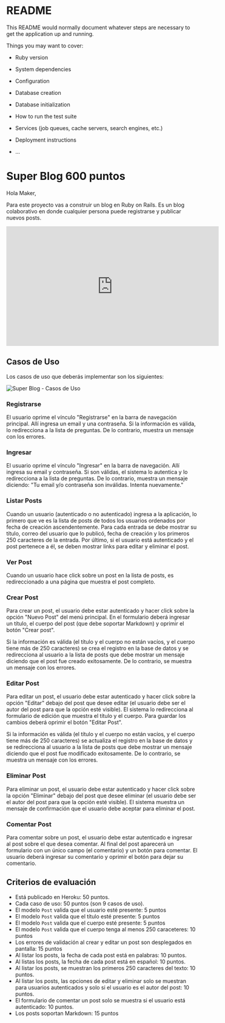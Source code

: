 # README

This README would normally document whatever steps are necessary to get the
application up and running.

Things you may want to cover:

* Ruby version

* System dependencies

* Configuration

* Database creation

* Database initialization

* How to run the test suite

* Services (job queues, cache servers, search engines, etc.)

* Deployment instructions

* ...


# Super Blog 600 puntos

Hola Maker,

Para este proyecto vas a construir un blog en Ruby on Rails. Es un blog colaborativo en donde cualquier persona puede registrarse y publicar nuevos posts.
<iframe width="560" height="315" src="https://www.youtube.com/embed/pXrtPf0vmnw" frameborder="0" allow="accelerometer; autoplay; encrypted-media; gyroscope; picture-in-picture" allowfullscreen></iframe>

Casos de Uso
------------

Los casos de uso que deberás implementar son los siguientes:

![Super Blog - Casos de Uso](https://s3.amazonaws.com/makeitreal/projects/super-blog-casos-uso.png)

### Registrarse

El usuario oprime el vínculo "Registrarse" en la barra de navegación principal. Allí ingresa un email y una contraseña. Si la información es válida, lo redirecciona a la lista de preguntas. De lo contrario, muestra un mensaje con los errores.

### Ingresar

El usuario oprime el vínculo "Ingresar" en la barra de navegación. Allí ingresa su email y contraseña. Si son válidas, el sistema lo autentica y lo redirecciona a la lista de preguntas. De lo contrario, muestra un mensaje diciendo: "Tu email y/o contraseña son inválidas. Intenta nuevamente."

### Listar Posts

Cuando un usuario (autenticado o no autenticado) ingresa a la aplicación, lo primero que ve es la lista de posts de todos los usuarios ordenados por fecha de creación ascendentemente. Para cada entrada se debe mostrar su título, correo del usuario que lo publicó, fecha de creación y los primeros 250 caracteres de la entrada. Por último, si el usuario está autenticado y el post pertenece a él, se deben mostrar links para editar y eliminar el post.

### Ver Post

Cuando un usuario hace click sobre un post en la lista de posts, es redireccionado a una página que muestra el post completo.

### Crear Post

Para crear un post, el usuario debe estar autenticado y hacer click sobre la opción "Nuevo Post" del menú principal. En el formulario deberá ingresar un título, el cuerpo del post (que debe soportar Markdown) y oprimir el botón "Crear post".

Si la información es válida (el título y el cuerpo no están vacíos, y el cuerpo tiene más de 250 caracteres) se crea el registro en la base de datos y se redirecciona al usuario a la lista de posts que debe mostrar un mensaje diciendo que el post fue creado exitosamente. De lo contrario, se muestra un mensaje con los errores.

### Editar Post

Para editar un post, el usuario debe estar autenticado y hacer click sobre la opción "Editar" debajo del post que desee editar (el usuario debe ser el autor del post para que la opción esté visible). El sistema lo redirecciona al formulario de edición que muestra el título y el cuerpo. Para guardar los cambios deberá oprimir el botón "Editar Post".

Si la información es válida (el título y el cuerpo no están vacíos, y el cuerpo tiene más de 250 caracteres) se actualiza el registro en la base de datos y se redirecciona al usuario a la lista de posts que debe mostrar un mensaje diciendo que el post fue modificado exitosamente. De lo contrario, se muestra un mensaje con los errores.

### Eliminar Post

Para eliminar un post, el usuario debe estar autenticado y hacer click sobre la opción "Eliminar" debajo del post que desee eliminar (el usuario debe ser el autor del post para que la opción esté visible). El sistema muestra un mensaje de confirmación que el usuario debe aceptar para eliminar el post.

### Comentar Post

Para comentar sobre un post, el usuario debe estar autenticado e ingresar al post sobre el que desea comentar. Al final del post aparecerá un formulario con un único campo (el comentario) y un botón para comentar. El usuario deberá ingresar su comentario y oprimir el botón para dejar su comentario.

Criterios de evaluación
-----------------------

-   Está publicado en Heroku: 50 puntos.
-   Cada caso de uso: 50 puntos (son 9 casos de uso).
-   El modelo `Post` valida que el usuario esté presente: 5 puntos
-   El modelo `Post` valida que el título esté presente: 5 puntos
-   El modelo `Post` valida que el cuerpo esté presente: 5 puntos
-   El modelo `Post` valida que el cuerpo tenga al menos 250 caraceteres: 10 puntos
-   Los errores de validación al crear y editar un post son desplegados en pantalla: 15 puntos
-   Al listar los posts, la fecha de cada post está en palabras: 10 puntos.
-   Al listas los posts, la fecha de cada post está en español: 10 puntos.
-   Al listar los posts, se muestran los primeros 250 caracteres del texto: 10 puntos.
-   Al listar los posts, las opciones de editar y eliminar solo se muestran para usuarios autenticados y solo si el usuario es el autor del post: 10 puntos.
-   El formulario de comentar un post solo se muestra si el usuario está autenticado: 10 puntos.
-   Los posts soportan Markdown: 15 puntos